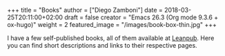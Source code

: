 +++
title = "Books"
author = ["Diego Zamboni"]
date = 2018-03-25T20:11:00+02:00
draft = false
creator = "Emacs 26.3 (Org mode 9.3.6 + ox-hugo)"
weight = 2
featured_image = "/images/book-box-thin.jpg"
+++

I have a few self-published books, all of them available at [Leanpub](https://leanpub.com/u/zzamboni). Here you can find short descriptions and links to their respective pages.
